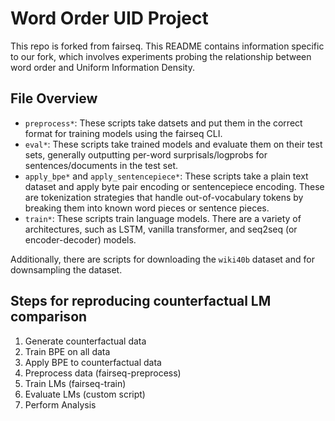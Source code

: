 # Word Order UID Project

This repo is forked from fairseq. This README contains information specific to our fork, which involves experiments probing the relationship between word order and Uniform Information Density. 

## File Overview

- `preprocess*`: These scripts take datsets and put them in the correct format for training models using the fairseq CLI. 
- `eval*`: These scripts take trained models and evaluate them on their test sets, generally outputting per-word surprisals/logprobs for sentences/documents in the test set. 
- `apply_bpe*` and `apply_sentencepiece*`: These scripts take a plain text dataset and apply byte pair encoding or sentencepiece encoding. These are tokenization strategies that handle out-of-vocabulary tokens by breaking them into known word pieces or sentence pieces. 
- `train*`: These scripts train language models. There are a variety of architectures, such as LSTM, vanilla transformer, and seq2seq (or encoder-decoder) models. 

Additionally, there are scripts for downloading the `wiki40b` dataset and for downsampling the dataset.


## Steps for reproducing counterfactual LM comparison

1. Generate counterfactual data
1. Train BPE on all data
1. Apply BPE to counterfactual data
1. Preprocess data (fairseq-preprocess)
1. Train LMs (fairseq-train)
1. Evaluate LMs (custom script)
1. Perform Analysis